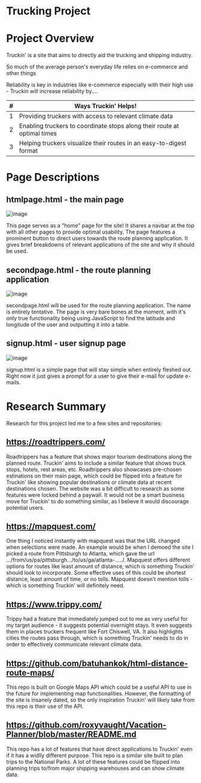 # Trucking Project

# Project Overview

Truckin' is a site that aims to directly aid the trucking and shipping industry.

So much of the average person's everyday life relies on e-commerce and other things

Reliability is key in industries like e-commerce especially with their high use - Truckin will increase reliability by....

| # | Ways Truckin' Helps! |
|-----:|-----------|
|     1|Providing truckers with access to relevant climate data|
|     2|Enabling truckers to coordinate stops along their route at optimal times|
|     3|Helping truckers visualize their routes in an easy-to-digest format |

# Page Descriptions

## htmlpage.html - the main page

![image](https://github.com/jmklr/TruckingSite/assets/142524952/6e38ca4d-d3f2-4452-8783-b78b830f14f2)


This page serves as a "home" page for the site! It shares a navbar at the top with all other pages to provide optimal usability. The page features a prominent button to direct users towards the route planning application. It gives brief breakdowns of relevant applications of the site and why it should be used.

## secondpage.html - the route planning application

![image](https://github.com/jmklr/TruckingSite/assets/142524952/3fbb82f4-dbbd-44f2-8db1-d53a39220003)


secondpage.html will be used for the route planning application. The name is entirely tentative. The page is very bare bones at the moment, with it's only true functionality being using JavaScript to find the latitude and longitude of the user and outputting it into a table. 

## signup.html - user signup page

![image](https://github.com/jmklr/TruckingSite/assets/142524952/57487fe8-0430-4038-868a-dd4aa77df165)


signup.html is a simple page that will stay simple when entirely fleshed out. Right now it just gives a prompt for a user to give their e-mail for update e-mails. 

# Research Summary

Research for this project led me to a few sites and repositories:

## https://roadtrippers.com/

Roadtrippers has a feature that shows major tourism destinations along the planned route. Truckin' aims to include a similar feature that shows truck stops, hotels, rest areas, etc. Roadtrippers also showcases pre-chosen estinations on their main page, which could be flipped into a feature for Truckin' like showing popular destinations or climate data at recent destinations chosen. The website was a bit difficult to research as some features were locked behind a paywall. It would not be a smart business move for Truckin' to do something similar, as I believe it would discourage potential users.

## https://mapquest.com/

One thing I noticed instantly with mapquest was that the URL changed when selections were made. An example would be when I demoed the site I picked a route from Pittsburgh to Atlanta, which gave the url .../from/us/pa/pittsburgh.../to/us/ga/atlanta-...../. Mapquest offers different options for routes like least amount of distance, which is something Truckin' should look to incorporate. Some effective uses of this could be shortest distance, least amount of time, or no tolls. Mapquest doesn't mention tolls - which is something Truckin' will definitely need.

## https://www.trippy.com/

Trippy had a feature that immediately jumped out to me as very useful for my target audience - it suggests potential overnight stays. It even suggests them in places truckers frequent like Fort Chiswell, VA. It also highlights cities the routes pass through, which is something Truckin' needs to do in order to effectively communicate relevant climate data. 

## https://github.com/batuhankok/html-distance-route-maps/

This repo is built on Google Maps API which could be a useful API to use in the future for implementing map functionalities. However, the formatting of the site is insanely dated, so the only inspiration Truckin' will likely take from this repo is their use of the API. 

## https://github.com/roxyvaught/Vacation-Planner/blob/master/README.md

This repo has a lot of features that have direct applications to Truckin' even if it has a widlly different purpose. This repo is a similar site built to plan trips to the National Parks. A lot of these features could be flipped into planning trips to/from major shipping warehouses and can show climate data. 
